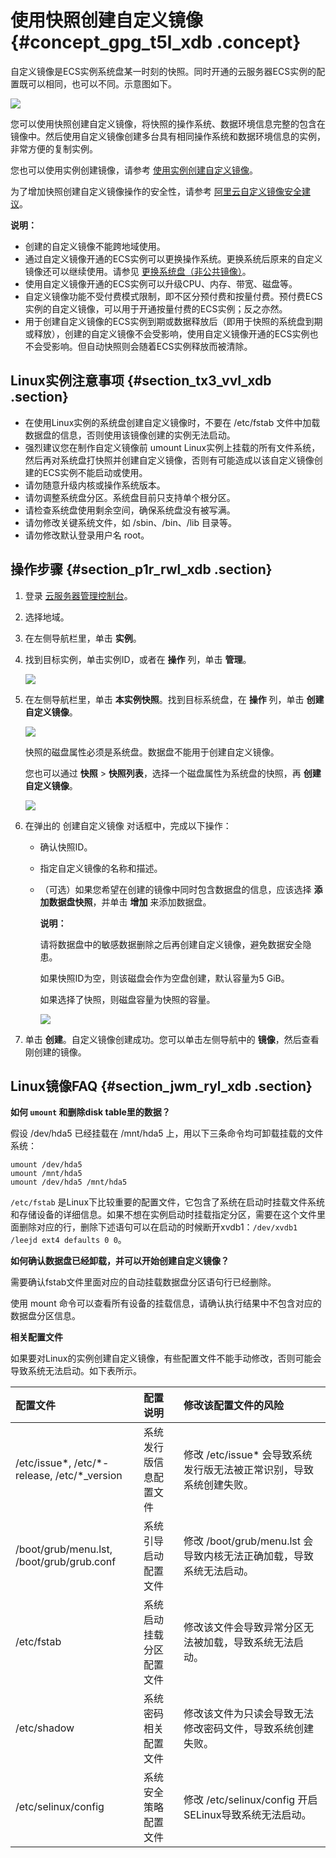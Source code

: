 # 使用快照创建自定义镜像 {#concept_gpg_t5l_xdb .concept}

自定义镜像是ECS实例系统盘某一时刻的快照。同时开通的云服务器ECS实例的配置既可以相同，也可以不同。示意图如下。

![](http://static-aliyun-doc.oss-cn-hangzhou.aliyuncs.com/assets/img/9696/4584_zh-CN.png)

您可以使用快照创建自定义镜像，将快照的操作系统、数据环境信息完整的包含在镜像中。然后使用自定义镜像创建多台具有相同操作系统和数据环境信息的实例，非常方便的复制实例。

您也可以使用实例创建镜像，请参考 [使用实例创建自定义镜像](cn.zh-CN/用户指南/镜像/创建自定义镜像/使用实例创建自定义镜像.md#)。

为了增加快照创建自定义镜像操作的安全性，请参考 [阿里云自定义镜像安全建议](https://help.aliyun.com/document_detail/54903.html)。

**说明：** 

-   创建的自定义镜像不能跨地域使用。
-   通过自定义镜像开通的ECS实例可以更换操作系统。更换系统后原来的自定义镜像还可以继续使用。请参见 [更换系统盘（非公共镜像）](cn.zh-CN/用户指南/云盘/更换系统盘（非公共镜像）.md#)。
-   使用自定义镜像开通的ECS实例可以升级CPU、内存、带宽、磁盘等。
-   自定义镜像功能不受付费模式限制，即不区分预付费和按量付费。预付费ECS实例的自定义镜像，可以用于开通按量付费的ECS实例；反之亦然。
-   用于创建自定义镜像的ECS实例到期或数据释放后（即用于快照的系统盘到期或释放），创建的自定义镜像不会受影响，使用自定义镜像开通的ECS实例也不会受影响。但自动快照则会随着ECS实例释放而被清除。

## Linux实例注意事项 {#section_tx3_vvl_xdb .section}

-   在使用Linux实例的系统盘创建自定义镜像时，不要在 /etc/fstab 文件中加载数据盘的信息，否则使用该镜像创建的实例无法启动。
-   强烈建议您在制作自定义镜像前 umount Linux实例上挂载的所有文件系统，然后再对系统盘打快照并创建自定义镜像，否则有可能造成以该自定义镜像创建的ECS实例不能启动或使用。
-   请勿随意升级内核或操作系统版本。
-   请勿调整系统盘分区。系统盘目前只支持单个根分区。
-   请检查系统盘使用剩余空间，确保系统盘没有被写满。
-   请勿修改关键系统文件，如 /sbin、/bin、/lib 目录等。
-   请勿修改默认登录用户名 root。

## 操作步骤 {#section_p1r_rwl_xdb .section}

1.  登录 [云服务器管理控制台](https://ecs.console.aliyun.com/#/home)。
2.  选择地域。
3.  在左侧导航栏里，单击 **实例**。
4.  找到目标实例，单击实例ID，或者在 **操作** 列，单击 **管理**。

    ![](http://static-aliyun-doc.oss-cn-hangzhou.aliyuncs.com/assets/img/9696/4587_zh-CN.png)

5.  在左侧导航栏里，单击 **本实例快照**。找到目标系统盘，在 **操作** 列，单击 **创建自定义镜像**。

    ![](http://static-aliyun-doc.oss-cn-hangzhou.aliyuncs.com/assets/img/9696/4589_zh-CN.png)

    快照的磁盘属性必须是系统盘。数据盘不能用于创建自定义镜像。

    您也可以通过 **快照** \> **快照列表**，选择一个磁盘属性为系统盘的快照，再 **创建自定义镜像**。

    ![](http://static-aliyun-doc.oss-cn-hangzhou.aliyuncs.com/assets/img/9696/4593_zh-CN.png)

6.  在弹出的 创建自定义镜像 对话框中，完成以下操作：
    -   确认快照ID。
    -   指定自定义镜像的名称和描述。
    -   （可选）如果您希望在创建的镜像中同时包含数据盘的信息，应该选择 **添加数据盘快照**，并单击 **增加** 来添加数据盘。

        **说明：** 

        请将数据盘中的敏感数据删除之后再创建自定义镜像，避免数据安全隐患。

        如果快照ID为空，则该磁盘会作为空盘创建，默认容量为5 GiB。

        如果选择了快照，则磁盘容量为快照的容量。

        ![](http://static-aliyun-doc.oss-cn-hangzhou.aliyuncs.com/assets/img/9696/4594_zh-CN.png)

7.  单击 **创建**。自定义镜像创建成功。您可以单击左侧导航中的 **镜像**，然后查看刚创建的镜像。

## Linux镜像FAQ {#section_jwm_ryl_xdb .section}

**如何 `umount` 和删除disk table里的数据？**

假设 /dev/hda5 已经挂载在 /mnt/hda5 上，用以下三条命令均可卸载挂载的文件系统：

```
umount /dev/hda5
umount /mnt/hda5
umount /dev/hda5 /mnt/hda5
```

`/etc/fstab` 是Linux下比较重要的配置文件，它包含了系统在启动时挂载文件系统和存储设备的详细信息。如果不想在实例启动时挂载指定分区，需要在这个文件里面删除对应的行，删除下述语句可以在启动的时候断开xvdb1：`/dev/xvdb1 /leejd ext4 defaults 0 0`。

**如何确认数据盘已经卸载，并可以开始创建自定义镜像？**

需要确认fstab文件里面对应的自动挂载数据盘分区语句行已经删除。

使用 mount 命令可以查看所有设备的挂载信息，请确认执行结果中不包含对应的数据盘分区信息。

**相关配置文件**

如果要对Linux的实例创建自定义镜像，有些配置文件不能手动修改，否则可能会导致系统无法启动。如下表所示。

|配置文件|配置说明|修改该配置文件的风险|
|:---|:---|:---------|
|/etc/issue\*, /etc/\*-release, /etc/\*\_version|系统发行版信息配置文件|修改 /etc/issue\* 会导致系统发行版无法被正常识别，导致系统创建失败。|
|/boot/grub/menu.lst, /boot/grub/grub.conf|系统引导启动配置文件|修改 /boot/grub/menu.lst 会导致内核无法正确加载，导致系统无法启动。|
|/etc/fstab|系统启动挂载分区配置文件|修改该文件会导致异常分区无法被加载，导致系统无法启动。|
|/etc/shadow|系统密码相关配置文件|修改该文件为只读会导致无法修改密码文件，导致系统创建失败。|
|/etc/selinux/config|系统安全策略配置文件|修改 /etc/selinux/config 开启SELinux导致系统无法启动。|

